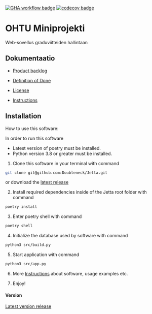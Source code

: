 [![GHA workflow badge](https://github.com/Doubleneck/Jetta/workflows/CI/badge.svg)](https://github.com/Doubleneck/Jetta/actions/workflows/main.yml)
[![codecov badge](https://codecov.io/gh/Doubleneck/Jetta/branch/master/graph/badge.svg?token=HLHGkP7oag)](https://codecov.io/gh/Doubleneck/Jetta)

# OHTU Miniprojekti

Web-sovellus graduviitteiden hallintaan

## Dokumentaatio

- [Product backlog](https://helsinkifi-my.sharepoint.com/:x:/r/personal/tsharkon_ad_helsinki_fi/_layouts/15/Doc.aspx?sourcedoc=%7B990EAC30-58E9-4205-BA24-63F613E3C18C%7D&file=Jetta_ProductBacklog.xlsx&action=default&mobileredirect=true)

- [Definition of Done](https://github.com/Doubleneck/Jetta/blob/master/documentation/definition_of_done.md)

- [License](https://github.com/Doubleneck/Jetta/blob/master/documentation/LICENSE.txt)

- [Instructions](https://github.com/Doubleneck/Jetta/blob/master/documentation/instructions.md)


## Installation

How to use this software:

In order to run this software
- Latest version of poetry must be installed.
- Python version 3.8 or greater must be installed.


1. Clone this software in your terminal with command 
```bash
git clone git@github.com:Doubleneck/Jetta.git
```
or download the [latest release](https://github.com/Doubleneck/Jetta/releases/tag/v.0.0.1)


2. Install required dependencies inside of the Jetta root folder with command
```bash
poetry install
```


3. Enter poetry shell with command
```bash
poetry shell
```


4. Initialize the database used by software with command
```bash
python3 src/build.py
```


5. Start application with command
```bash
python3 src/app.py
```


6. More [Instructions](https://github.com/Doubleneck/Jetta/blob/master/documentation/instructions.md) about software, usage examples etc.


7. Enjoy!


#### Version
[Latest version release](https://github.com/Doubleneck/Jetta/releases/tag/v.0.0.1)

